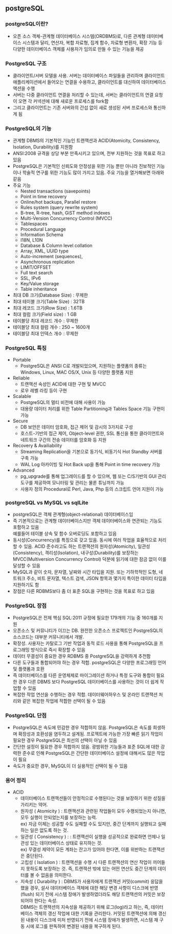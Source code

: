 ## postgreSQL
### postgreSQL이란?
- 오픈 소스 객체-관계형 데이터베이스 시스템(ORDBMS)로, 다른 관계형 데이터베이스 시스템과 달리, 연산자, 복합 자료형, 집계 함수, 자료형 변환자, 확장 기능 등 다양한 데이터베이스 객체를 사용자가 임의로 만들 수 있는 기능을 제공

### PostgreSQL 구조
- 클라이언트/서버 모델을 사용. 서버는 데이터베이스 파일들을 관리하며 클라이언트 애플리케이션에서 들어오는 연결을 수용하고, 클라이언트를 대신하여 데이터베이스 액션을 수행
- 서버는 다중 클라이언트 연결을 처리할 수 있는데, 서버는 클라이언트의 연결 요청이 오면 각 커넥션에 대해 새로운 프로세스를 fork함
- 그리고 클라이언트는 기존 서버와의 간섭 없이 새로 생성된 서버 프로세스와 통신하게 됨

### PostgreSQL의 기능
- 관계형 DBMS의 기본적인 기능인 트랜잭션과 ACID(Atomicity, Consistency, Isolation, Durability)를 지원함
- ANSI:2008 규격을 상당 부분 만족시키고 있으며, 전부 지원하는 것을 목표로 하고 있음
- PostgreSQL은 기본적인 신뢰도와 안정성을 위한 기능 뿐만 아니라 진보적인 기능이나 학술적 연구를 위한 기능도 많이 가지고 있음. 주요 기능을 열거해보면 아래와 같음
- 주요 기능
  - Nested transactions (savepoints)
  - Point in time recovery
  - Online/hot backups, Parallel restore
  - Rules system (query rewrite system)
  - B-tree, R-tree, hash, GiST method indexes
  - Multi-Version Concurrency Control (MVCC)
  - Tablespaces
  - Procedural Language
  - Information Schema
  - I18N, L10N
  - Database & Column level collation
  - Array, XML, UUID type
  - Auto-increment (sequences),
  - Asynchronous replication
  - LIMIT/OFFSET
  - Full text search
  - SSL, IPv6
  - Key/Value storage
  - Table inheritance
- 최대 DB 크기(Database Size) : 무제한
- 최대 테이블 크기(Table Size) : 32TB
- 최대 레코드 크기(Row Size) : 1.6TB
- 최대 컬럼 크기(Field size) : 1 GB
- 테이블당 최대 레코드 개수 : 무제한
- 테이블당 최대 컬럼 개수 : 250 ~ 1600개
- 테이블당 최대 인덱스 개수 : 무제한

### PostgreSQL 특징
- Portable
  - PostgreSQL은 ANSI C로 개발되었으며, 지원하는 플랫폼의 종류는 Windows, Linux, MAC OS/X, Unix 등 다양한 플랫폼 지원
- Reliable
  - 트랜잭션 속성인 ACID에 대한 구현 및 MVCC
  - 로우 레벨 라킹 등이 구현
- Scalable
  - PostgreSQL의 멀티 비전에 대해 사용이 가능
  - 대용량 데이터 처리를 위한 Table Partitioning과 Tables Space 기능 구현이 가능
- Secure
  - DB 보안은 데이터 암호화, 접근 제어 및 감시의 3가지로 구성  
  - 호스트-기반의 접근 제어, Object-level 권한, SSL 통신을 통한 클라이언트와 네트워크 구간의 전송 데이터를 암호화 등 지원
- Recovery & Availiability
  - Streaming Replication을 기본으로 동기식, 비동기식 Hot Standby 서버를 구축 가능
  - WAL Log 아카이빙 및 Hot Back up을 통해 Point in time recovery 가능
- Advanced
  - pg_upgrade를 통해 업그레이드를 할 수 있으며, 웹 또는 C/S기반의 GUI 관리 도구를 제공하여 모니터링 및 관리는 물론 튜닝까지 가능
  - 사용자 정의 Procedural로 Perl, Java, Php 등의 스크립트 언어 지원이 가능    

### postgreSQL vs MySQL vs sqlLite 
- postgreSQL은 객체 관계형(object-relational) 데이터베이스임
- 즉 기본적으로는 관계형 데이터베이스지만 객체 데이터베이스와 연관되는 기능도 포함하고 있음  
  예를들어 테이블 상속 및 함수 오버로딩도 포함하고 있음
- 동시성(Concurrency)를 특징으로 갖고 있음. 동시에 여러 작업을 효율적으로 처리할 수 있음. ACID 준수라고도 하는 트랜잭션의 원자성(Atomicity), 일관성(Consistency), 격리성(Isolation), 내구성(Durability)를 보장하는 MVCC(Multiversion Concurrency Control) 덕분에 읽기에 대한 잠금 없이 이를 달성할 수 있음
- MySQL과 같이 숫자, 문자열, 날짜와 시간 타입을 지원. 또는 기하학적인 도형, 네트워크 주소, 비트 문자열, 텍스트 검색, JSON 항목과 몇가지 특이한 데이터 타입을 지원하기도 함
- 장점은 다른 RDBMS보다 좀 더 표준 SQL을 구현하는 것을 목표로 하고 있음

### PostgreSQL 장점
- PostgreSQL은 전체 핵심 SQL:2011 규정에 필요한 179개의 기능 중 160개를 지원
- 오픈소스 및 커뮤니티가 이끄는 DB. 완전한 오픈소스 프로젝트인 PostgreSQL의 소스코드는 대부분 커뮤니티에서 개발. 
- 확장성. 사용자는 카탈로그 기반 작업과 동적 로드 사용을 통해 PostgreSQL을 프로그래밍 방식으로 즉시 확장할 수 있음
- 데이터 무결성이 중요한 경우 RDBMS 중 PostgreSQL을 강력하게 추천함
- 다른 도구들과 통합되어야 하는 경우 적합. postgreSQL은 다양한 프로그래밍 언어 및 플랫폼과 호환
- 즉 데이터베이스를 다른 운영체제로 마이그레이션 하거나 특정 도구와 통합이 필요한 경우 다른 DBMS 보다 PostgreSQL 데이터베이스를 사용하는 것이 더 쉽게 작업할 수 있음
- 복잡한 작업 연산을 수행하는 경우 적합. 데이터웨어하우스 및 온라인 트랜잭션 처리와 같은 복잡한 작업에 적합한 선택이 될 수 있음

### PostgreSQL 단점
- PostgreSQL은 속도에 민감한 경우 적합하지 않음. PostgreSQL은 속도를 희생하며 확장성과 호환성을 염두하고 설계됨. 프로젝트에 가능한 가장 빠른 읽기 작업이 필요한 경우 PostgreSQL은 최선의 선택이 아닐 수 있음
- 간단한 설정이 필요한 경우 적합하지 않음. 광범위한 기능들과 표준 SQL에 대한 강력한 준수로 인해 PostgreSQL은 간단한 데이터베이스 설정에 대해서도 많은 작업이 필요
- 속도가 중요한 경우, MySQL이 더 실용적인 선택이 될 수 있음


### 용어 정리
- ACID
  - 데이터베이스 트랜잭션들이 안정적으로 수행된다는 것을 보장하기 위한 성질을 가리키는 약어. 
  - 원자성 ( Atomicity ) : 트랜잭션과 관련된 작업들이 모두 수행되었는지 아니면, 모두 실행이 안되었는지를 보장하는 능력.  
  ex) 자금 이체는 성공할 수도 실패할 수도 있지만, 중간 단계까지 실행되고 실패하는 일은 없도록 하는 것.
  - 일관성 ( Consistency ) : : 트랜잭션이 실행을 성공적으로 완료하면 언제나 일관성 있는 데이터베이스 상태로 유지하는 것.  
  ex) 무결성 제약이 모든 계좌는 잔고가 있어야 한다면, 이를 위반하는 트랜잭션은 중단된다.
  - 고립성 ( Isolation ) : 트랜잭션을 수행 시 다른 트랜잭션의 연산 작업이 끼어들지 못하도록 보장하는 것. 즉, 트랜잭션 밖에 있는 어떤 연산도 중간 단계의 데이터를 볼 수 없음을 의미한다.
  - 지속성 ( Durability ) : DBMS가 사용자에게 트랜잭션 커밋(commit) 응답을 했을 경우, 설사 데이터베이스 객체에 대한 해당 변경 사항이 디스크에 반영(flush) 되기 전에 시스템 장애가 발생하였더라도 해당 트랜잭션의 커밋은 보장 되어야 한다는 속성.  
  DBMS는 트랜잭션의 지속성을 제공하기 위해 로그(log)라고 하는, 즉, 데이터베이스 객체의 갱신 작업에 대한 기록을 관리한다. 커밋된 트랜잭션에 의해 갱신된 내용이 디스크에 미처 반영되기 전에 시스템 장애가 발생하면, 시스템 재 구동 시에 로그를 판독하여 변경된 내용을 복구하게 된다.  
